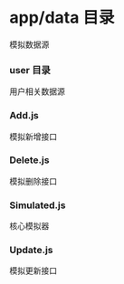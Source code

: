# app/data 目录
模拟数据源
### user 目录
用户相关数据源
### Add.js
模拟新增接口
### Delete.js
模拟删除接口
### Simulated.js
核心模拟器
### Update.js
模拟更新接口